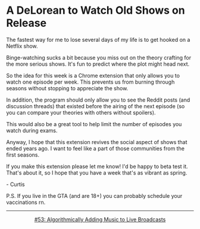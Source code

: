 # A DeLorean to Watch Old Shows on Release

The fastest way for me to lose several days of my life is to get hooked on a Netflix show.

Binge-watching sucks a bit because you miss out on the theory crafting for the more serious shows. It's fun to predict where the plot might head next.

So the idea for this week is a Chrome extension that only allows you to watch one episode per week. This prevents us from burning through seasons without stopping to appreciate the show.

In addition, the program should only allow you to see the Reddit posts (and discussion threads) that existed before the airing of the next episode (so you can compare your theories with others without spoilers).

This would also be a great tool to help limit the number of episodes you watch during exams.


Anyway, I hope that this extension revives the social aspect of shows that ended years ago. I want to feel like a part of those communities from the first seasons.

If you make this extension please let me know! I'd be happy to beta test it. That's about it, so I hope that you have a week that's as vibrant as spring.


\- Curtis

P.S. If you live in the GTA (and are 18+) you can probably schedule your vaccinations rn.

<!--START OF FOOTER-->
<hr style="margin-top:9px;height:1px;border: 0;background-image: linear-gradient(to right, rgba(0, 0, 0, 0.0), rgba(0, 0, 0, 0.5),rgba(0, 0, 0, 0.0));">
<!--START OF ISSUE NAVIGATION LINKS-->
<p align="center"><a href='053_algorithmically_adding_music_to_live_broadcasts.md'>#53: Algorithmically Adding Music to Live Broadcasts</a></p>
<!--START OF ISSUE NAVIGATION LINKS-->
<!--END OF FOOTER-->
